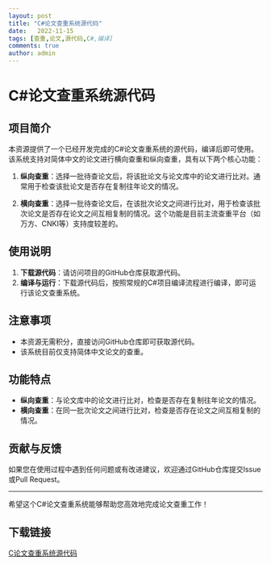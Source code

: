 ```yaml
---
layout: post
title: "C#论文查重系统源代码"
date:   2022-11-15
tags: [查重,论文,源代码,C#,编译]
comments: true
author: admin
---
```

# C#论文查重系统源代码

## 项目简介

本资源提供了一个已经开发完成的C#论文查重系统的源代码，编译后即可使用。该系统支持对简体中文的论文进行横向查重和纵向查重，具有以下两个核心功能：

1. **纵向查重**：选择一批待查论文后，将该批论文与论文库中的论文进行比对。通常用于检查该批论文是否存在复制往年论文的情况。

2. **横向查重**：选择一批待查论文后，在该批次论文之间进行比对，用于检查该批次论文是否存在论文之间互相复制的情况。这个功能是目前主流查重平台（如万方、CNKI等）支持度较差的。

## 使用说明

1. **下载源代码**：请访问项目的GitHub仓库获取源代码。
2. **编译与运行**：下载源代码后，按照常规的C#项目编译流程进行编译，即可运行该论文查重系统。

## 注意事项

- 本资源无需积分，直接访问GitHub仓库即可获取源代码。
- 该系统目前仅支持简体中文论文的查重。

## 功能特点

- **纵向查重**：与论文库中的论文进行比对，检查是否存在复制往年论文的情况。
- **横向查重**：在同一批次论文之间进行比对，检查是否存在论文之间互相复制的情况。

## 贡献与反馈

如果您在使用过程中遇到任何问题或有改进建议，欢迎通过GitHub仓库提交Issue或Pull Request。

---

希望这个C#论文查重系统能够帮助您高效地完成论文查重工作！

## 下载链接

[C论文查重系统源代码](https://pan.quark.cn/s/b4a14c1928e8)